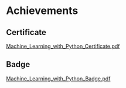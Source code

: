 

# Achievements
## Certificate
[Machine_Learning_with_Python_Certificate.pdf](https://prod-files-secure.s3.us-west-2.amazonaws.com/03e82b26-cccb-4906-bb56-adabcbdc0655/0f35a87e-0c16-48ac-af62-4e4cc34c6a19/Machine_Learning_with_Python_Certificate.pdf?X-Amz-Algorithm=AWS4-HMAC-SHA256&X-Amz-Content-Sha256=UNSIGNED-PAYLOAD&X-Amz-Credential=ASIAZI2LB466TRHPPIVU%2F20250201%2Fus-west-2%2Fs3%2Faws4_request&X-Amz-Date=20250201T191034Z&X-Amz-Expires=3600&X-Amz-Security-Token=IQoJb3JpZ2luX2VjEM7%2F%2F%2F%2F%2F%2F%2F%2F%2F%2FwEaCXVzLXdlc3QtMiJHMEUCIHv%2FzNCTNUDiUL8x0fn%2BfvdJ7zhekSrGT6V9kDiIErBSAiEA5TRvouHEsG9M4FDyhTsxe8jXcNZQZXUEMh9Veqjxo2UqiAQI1%2F%2F%2F%2F%2F%2F%2F%2F%2F%2F%2FARAAGgw2Mzc0MjMxODM4MDUiDF%2BlKczN5H3fVB4KLyrcA0e7sGEoqkszIWk4VBzr2NY9JZ%2BW3uiVv8RUo56qU7ujLTCrsQRnuIpcY%2B%2BJgVU%2Fij0G4oEI4u2uCFXzogDIMj%2BPVVaY8%2BJ8RZ9v8d%2FexOkyJUAiaiglwQ0Hq56C8G9bboTcvE3uz0dKxpZllduQcjU0yHKELz7%2FtnbTQVeVtfnXcJrdGhQ%2FAj%2F%2BGOaIiGelyTevKf3pMd9xwv%2FitrTdsvnzSD%2F33PT%2BH4qIYRbsgK7Nd58d3YMfhO7s5ZIhSVzGHplVYaOto7w4LZt%2BBehzRC0K40VDeuD3Eq8YuGM8G1cnB%2FzqlM4Tzhd5zGHvjqHdauUJEIAReU7MzNWxlPw%2FA%2F4%2BwaBf0mApziSPiaDrXcLtcCv%2FDNZrGaYWgN8MEwJqeDhlRrY3VRN0p3p1jX8LNmEXSJn1XpSzbUjO4J%2FKcvb2y6NU57TLVrGFAGGmmxRwuv%2FWanzJL0n%2BRuMTEzKmtbBNP0FTHutk7v6lmjpEynx9AsxYlEp7Bnctjjg9aalsBa0uX%2BBBE4qOG3SXKoLMmclcqSOo07xu6kcfS3KFCAqFxuxu5d9FysiVPzInWD7kKGyY94uFIITxRWTXzHM6lg2%2Fz3I3X3qJiQqWAvQCO4kCAchViwWxz4qeSG3vMI%2FH%2BLwGOqUB3UaE1BH8dDBiGfmKkixdXnE8ctcg%2BZBAgOFro1oXHgenfqTgfvFJd6adnPZBGV%2BSR3PZjYIWfK2szkI8HmOl8V0IgmDmlSCZmJ0393YSQtVILKN%2BQID%2F9EDU9NsOKzf%2B5JiNeGKiNXFcR4dOZrigAJLiOMe%2FnoBNxQcic4DQ%2BMMtzXgqukB%2BzwZJP5HaZzYMeIvUefx689WQmR2DLplgGbFJDKlc&X-Amz-Signature=748ad04bb98bc55ed84316442c3283d0b25b833afc4ba4fc7145e411513a64e4&X-Amz-SignedHeaders=host&x-id=GetObject)
## Badge
[Machine_Learning_with_Python_Badge.pdf](https://prod-files-secure.s3.us-west-2.amazonaws.com/03e82b26-cccb-4906-bb56-adabcbdc0655/ff622a22-73d6-44e3-9c7b-e89a8e61b7aa/Machine_Learning_with_Python_Badge.pdf?X-Amz-Algorithm=AWS4-HMAC-SHA256&X-Amz-Content-Sha256=UNSIGNED-PAYLOAD&X-Amz-Credential=ASIAZI2LB466TRHPPIVU%2F20250201%2Fus-west-2%2Fs3%2Faws4_request&X-Amz-Date=20250201T191034Z&X-Amz-Expires=3600&X-Amz-Security-Token=IQoJb3JpZ2luX2VjEM7%2F%2F%2F%2F%2F%2F%2F%2F%2F%2FwEaCXVzLXdlc3QtMiJHMEUCIHv%2FzNCTNUDiUL8x0fn%2BfvdJ7zhekSrGT6V9kDiIErBSAiEA5TRvouHEsG9M4FDyhTsxe8jXcNZQZXUEMh9Veqjxo2UqiAQI1%2F%2F%2F%2F%2F%2F%2F%2F%2F%2F%2FARAAGgw2Mzc0MjMxODM4MDUiDF%2BlKczN5H3fVB4KLyrcA0e7sGEoqkszIWk4VBzr2NY9JZ%2BW3uiVv8RUo56qU7ujLTCrsQRnuIpcY%2B%2BJgVU%2Fij0G4oEI4u2uCFXzogDIMj%2BPVVaY8%2BJ8RZ9v8d%2FexOkyJUAiaiglwQ0Hq56C8G9bboTcvE3uz0dKxpZllduQcjU0yHKELz7%2FtnbTQVeVtfnXcJrdGhQ%2FAj%2F%2BGOaIiGelyTevKf3pMd9xwv%2FitrTdsvnzSD%2F33PT%2BH4qIYRbsgK7Nd58d3YMfhO7s5ZIhSVzGHplVYaOto7w4LZt%2BBehzRC0K40VDeuD3Eq8YuGM8G1cnB%2FzqlM4Tzhd5zGHvjqHdauUJEIAReU7MzNWxlPw%2FA%2F4%2BwaBf0mApziSPiaDrXcLtcCv%2FDNZrGaYWgN8MEwJqeDhlRrY3VRN0p3p1jX8LNmEXSJn1XpSzbUjO4J%2FKcvb2y6NU57TLVrGFAGGmmxRwuv%2FWanzJL0n%2BRuMTEzKmtbBNP0FTHutk7v6lmjpEynx9AsxYlEp7Bnctjjg9aalsBa0uX%2BBBE4qOG3SXKoLMmclcqSOo07xu6kcfS3KFCAqFxuxu5d9FysiVPzInWD7kKGyY94uFIITxRWTXzHM6lg2%2Fz3I3X3qJiQqWAvQCO4kCAchViwWxz4qeSG3vMI%2FH%2BLwGOqUB3UaE1BH8dDBiGfmKkixdXnE8ctcg%2BZBAgOFro1oXHgenfqTgfvFJd6adnPZBGV%2BSR3PZjYIWfK2szkI8HmOl8V0IgmDmlSCZmJ0393YSQtVILKN%2BQID%2F9EDU9NsOKzf%2B5JiNeGKiNXFcR4dOZrigAJLiOMe%2FnoBNxQcic4DQ%2BMMtzXgqukB%2BzwZJP5HaZzYMeIvUefx689WQmR2DLplgGbFJDKlc&X-Amz-Signature=41ea0c4fc59000cc77efdc0dc9c8703ef3a5b6075af9fd5ca083a84bf417bf25&X-Amz-SignedHeaders=host&x-id=GetObject)